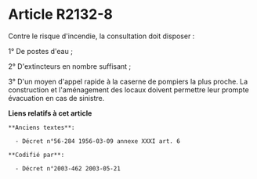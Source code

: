 # Article R2132-8

Contre le risque d'incendie, la consultation doit disposer :

1° De postes d'eau ;

2° D'extincteurs en nombre suffisant ;

3° D'un moyen d'appel rapide à la caserne de pompiers la plus proche. La construction et l'aménagement des locaux doivent
permettre leur prompte évacuation en cas de sinistre.

**Liens relatifs à cet article**

	**Anciens textes**:

	  - Décret n°56-284 1956-03-09 annexe XXXI art. 6

	**Codifié par**:

	  - Décret n°2003-462 2003-05-21
